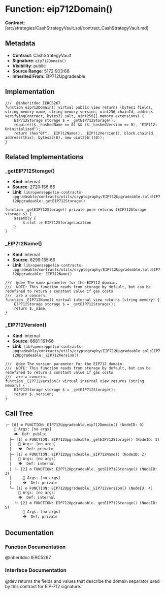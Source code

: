 # Function: eip712Domain()

**Contract**: [src/strategies/CashStrategyVault.sol/contract_CashStrategyVault.md]

## Metadata

- **Contract**: CashStrategyVault
- **Signature**: `eip712Domain()`
- **Visibility**: public
- **Source Range**: 5172:903:66
- **Inherited From**: EIP712Upgradeable

## Implementation

```solidity
///  @inheritdoc IERC5267
function eip712Domain() virtual public view returns (bytes1 fields, string memory name, string memory version, uint256 chainId, address verifyingContract, bytes32 salt, uint256[] memory extensions) {
    EIP712Storage storage $ = _getEIP712Storage();
    require(($._hashedName == 0) && ($._hashedVersion == 0), "EIP712: Uninitialized");
    return (hex"0f", _EIP712Name(), _EIP712Version(), block.chainid, address(this), bytes32(0), new uint256[](0));
}
```

## Related Implementations

### _getEIP712Storage()

- **Kind**: internal
- **Source**: 2720:156:66
- **Link**: `lib/openzeppelin-contracts-upgradeable/contracts/utils/cryptography/EIP712Upgradeable.sol:EIP712Upgradeable:_getEIP712Storage()`

```solidity
function _getEIP712Storage() private pure returns (EIP712Storage storage $) {
    assembly {
        $.slot := EIP712StorageLocation
    }
}
```

### _EIP712Name()

- **Kind**: internal
- **Source**: 6299:155:66
- **Link**: `lib/openzeppelin-contracts-upgradeable/contracts/utils/cryptography/EIP712Upgradeable.sol:EIP712Upgradeable:_EIP712Name()`

```solidity
///  @dev The name parameter for the EIP712 domain.
///  NOTE: This function reads from storage by default, but can be redefined to return a constant value if gas costs
///  are a concern.
function _EIP712Name() virtual internal view returns (string memory) {
    EIP712Storage storage $ = _getEIP712Storage();
    return $._name;
}
```

### _EIP712Version()

- **Kind**: internal
- **Source**: 6681:161:66
- **Link**: `lib/openzeppelin-contracts-upgradeable/contracts/utils/cryptography/EIP712Upgradeable.sol:EIP712Upgradeable:_EIP712Version()`

```solidity
///  @dev The version parameter for the EIP712 domain.
///  NOTE: This function reads from storage by default, but can be redefined to return a constant value if gas costs
///  are a concern.
function _EIP712Version() virtual internal view returns (string memory) {
    EIP712Storage storage $ = _getEIP712Storage();
    return $._version;
}
```

## Call Tree

```
┌─ [0] ⚙️ FUNCTION: EIP712Upgradeable.eip712Domain() (NodeID: 0)
    💬 Args: [no args]
    👁️  Def: public
  ├─ [1] ⚙️ FUNCTION: EIP712Upgradeable._getEIP712Storage() (NodeID: 1)
  │   💬 Args: [no args]
  │   👁️  Def: private
  ├─ [1] ⚙️ FUNCTION: EIP712Upgradeable._EIP712Name() (NodeID: 2)
  │   💬 Args: [no args]
  │   👁️  Def: internal
  │ └─ [2] ⚙️ FUNCTION: EIP712Upgradeable._getEIP712Storage() (NodeID: 3)
  │     💬 Args: [no args]
  │     👁️  Def: private
  └─ [1] ⚙️ FUNCTION: EIP712Upgradeable._EIP712Version() (NodeID: 4)
      💬 Args: [no args]
      👁️  Def: internal
    └─ [2] ⚙️ FUNCTION: EIP712Upgradeable._getEIP712Storage() (NodeID: 5)
        💬 Args: [no args]
        👁️  Def: private
```

## Documentation

### Function Documentation

 @inheritdoc IERC5267

### Interface Documentation

 @dev returns the fields and values that describe the domain separator used by this contract for EIP-712
 signature.

